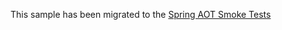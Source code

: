 This sample has been migrated to
the [Spring AOT Smoke Tests](https://github.com/spring-projects/spring-aot-smoke-tests/tree/main/logging-logback)
